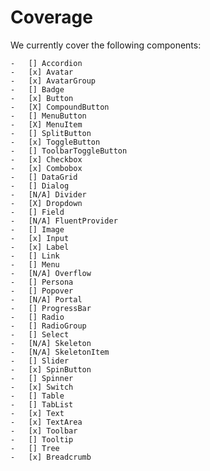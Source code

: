 # Coverage

We currently cover the following components:

    -   [] Accordion
    -   [x] Avatar
    -   [x] AvatarGroup
    -   [] Badge
    -   [x] Button
    -   [X] CompoundButton
    -   [] MenuButton
    -   [X] MenuItem
    -   [] SplitButton
    -   [x] ToggleButton
    -   [] ToolbarToggleButton
    -   [x] Checkbox
    -   [x] Combobox
    -   [] DataGrid
    -   [] Dialog
    -   [N/A] Divider
    -   [X] Dropdown
    -   [] Field
    -   [N/A] FluentProvider
    -   [] Image
    -   [x] Input
    -   [x] Label
    -   [] Link
    -   [] Menu
    -   [N/A] Overflow
    -   [] Persona
    -   [] Popover
    -   [N/A] Portal
    -   [] ProgressBar
    -   [] Radio
    -   [] RadioGroup
    -   [] Select
    -   [N/A] Skeleton
    -   [N/A] SkeletonItem
    -   [] Slider
    -   [x] SpinButton
    -   [] Spinner
    -   [x] Switch
    -   [] Table
    -   [] TabList
    -   [x] Text
    -   [x] TextArea
    -   [x] Toolbar
    -   [] Tooltip
    -   [] Tree
    -   [x] Breadcrumb
